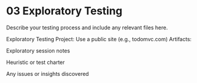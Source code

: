# 03 Exploratory Testing

Describe your testing process and include any relevant files here.

Exploratory Testing
Project: Use a public site (e.g., todomvc.com)
Artifacts:

Exploratory session notes

Heuristic or test charter

Any issues or insights discovered